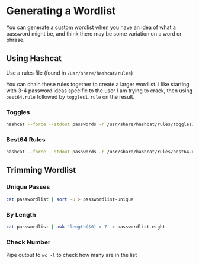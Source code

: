 # Generating a Wordlist

You can generate a custom wordlist when you have an idea of what a password might be, and think there may be some variation on a word or phrase.

## Using Hashcat

Use a rules file (found in `/usr/share/hashcat/rules`)

You can chain these rules together to create a larger wordlist. I like starting with 3-4 password ideas specific to the user I am trying to crack, then using `best64.rule` followed by `toggles1.rule` on the result.

### Toggles

```bash
hashcat --force --stdout passwords -r /usr/share/hashcat/rules/toggles1.rule > passwordlist
```

### Best64 Rules
```bash
hashcat --force --stdout passwords -r /usr/share/hashcat/rules/best64.rule > passwordlist
```

## Trimming Wordlist

### Unique Passes

```bash
cat passwordlist | sort -u > passwordlist-unique
```

### By Length

```bash
cat passwordlist | awk 'length($0) > 7' > passwordlist-eight
```

### Check Number

Pipe output to `wc -l` to check how many are in the list